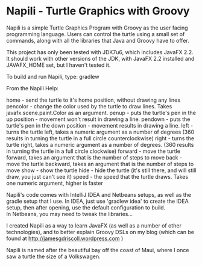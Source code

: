Napili - Turtle Graphics with Groovy
==============================

Napili is a simple Turtle Graphics Program with Groovy as the user facing programming language.   Users can control
the turtle using a small set of commands, along with all the libraries that Java and Groovy have to offer.

This project has only been tested with JDK7u6, which includes JavaFX 2.2.  It should work with other versions of the JDK,
with JavaFX 2.2 installed and JAVAFX_HOME set, but I haven't tested it.

To build and run Napili, type:
gradlew


From the Napili Help:


home - send the turtle to it's home position, without drawing any
    lines
pencolor - change the color used by the turtle to draw lines.
    Takes javafx.scene.paint.Color as an argument.
penup - puts the turtle's pen in the up position - movement won't
    result in drawing a line.
pendown - puts the turtle's pen in the down position - movement
    results in drawing a line.
left - turns the turtle left, takes a numeric argument as a number
    of degrees (360 results in turning the turtle in a full circle
    counterclockwise)
right - turns the turtle right, takes a numeric argument as a
    number of degrees. (360 results in turning the turtle in a full
    circle clockwise)
forward - move the turtle forward, takes an argument that is the
    number of steps to move
back - move the turtle backward, takes an argument that is the number
    of steps to move
show - show the turtle
hide - hide the turtle (it's still there, and will still draw, you
    just can't see it)
speed - the speed that the turtle draws.  Takes one numeric argument,
    higher is faster


Napili's code comes with IntelliJ IDEA and Netbeans setups, as well as the gradle setup that I use.  In IDEA, 
just use 'gradlew idea' to create the IDEA setup, then after opening, use the default configuration to build.  
In Netbeans, you may need to tweak the libraries...

I created Napili as a way to learn JavaFX (as well as a number of other technologies), and to better explain Groovy
DSLs on my blog (which can be found at http://jamesgdriscoll.wordpress.com )

Napili is named after the beautiful bay off the coast of Maui, where I once saw a turtle the size of a Volkswagen.
